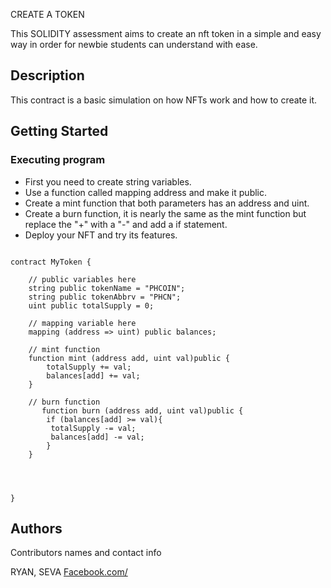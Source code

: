 
CREATE A TOKEN

This SOLIDITY assessment aims to create an nft token in a simple and easy way in order for newbie students can understand with ease.

## Description

This contract is a basic simulation on how NFTs work and how to create it.

## Getting Started


### Executing program

- First you need to create string variables.
- Use a function called mapping address and make it public.
- Create a mint function that both parameters has an address and uint.
- Create a burn function, it is nearly the same as the mint function but replace the "+" with a "-" and add a if statement.
- Deploy your NFT and try its features.
```

contract MyToken {

    // public variables here
    string public tokenName = "PHCOIN";
    string public tokenAbbrv = "PHCN";
    uint public totalSupply = 0;

    // mapping variable here
    mapping (address => uint) public balances;

    // mint function
    function mint (address add, uint val)public {
        totalSupply += val;
        balances[add] += val;
    }

    // burn function
       function burn (address add, uint val)public {
        if (balances[add] >= val){
         totalSupply -= val;
         balances[add] -= val;
        }
    }




}
```

## Authors

Contributors names and contact info

RYAN, SEVA
[Facebook.com/](https://facebook.com/)
